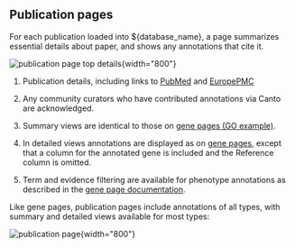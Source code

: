 ## Publication pages

For each publication loaded into ${database_name}, a page summarizes essential
details about paper, and shows any annotations that cite it.

![publication page top details](assets/publication_page_top.png){width="800"}

1.  Publication details, including links to
    [PubMed](https://www.ncbi.nlm.nih.gov/pubmed/) and
    [EuropePMC](http://europepmc.org/)
2.  Any community curators who have contributed annotations via Canto
    are acknowledged.
3.  Summary views are identical to those on [gene pages (GO example)](/documentation/gene-page-gene-ontology).
4.  In detailed views annotations are displayed as on [gene pages](/documentation/gene-page-gene-ontology), 
    except that a column for the annotated gene is included and the
    Reference column is omitted.

5.  Term and evidence filtering are available for phenotype
    annotations as described in the [gene page documentation](documentation/gene-page-phenotypes).

Like gene pages, publication pages include annotations of all types,
with summary and detailed views available for most types:

![publication page](assets/publication_page_overview.png){width="800"}
